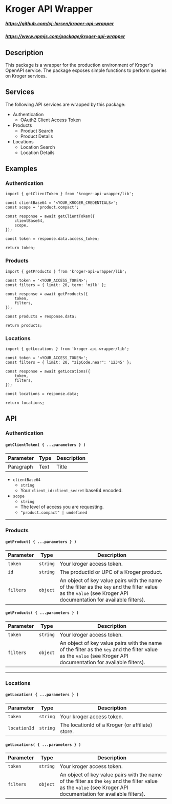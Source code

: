 # Kroger API Wrapper

##### https://github.com/cj-larsen/kroger-api-wrapper

##### https://www.npmjs.com/package/kroger-api-wrapper

## Description

This package is a wrapper for the production environment of Kroger's OpenAPI service. The package exposes simple functions to perform queries on Kroger services.

## Services

The following API services are wrapped by this package:

- Authentication
  - OAuth2 Client Access Token
- Products
  - Product Search
  - Product Details
- Locations
  - Location Search
  - Location Details

## Examples

### Authentication

```
import { getClientToken } from 'kroger-api-wrapper/lib';

const clientBase64 = '<YOUR_KROGER_CREDENTIALS>';
const scope = 'product.compact';

const response = await getClientToken({
    clientBase64,
    scope,
});

const token = response.data.access_token;

return token;
```

### Products

```
import { getProducts } from 'kroger-api-wrapper/lib';

const token = '<YOUR_ACCESS_TOKEN>';
const filters = { limit: 20, term: 'milk' };

const response = await getProducts({
    token,
    filters,
});

const products = response.data;

return products;
```

### Locations

```
import { getLocations } from 'kroger-api-wrapper/lib';

const token = '<YOUR_ACCESS_TOKEN>';
const filters = { limit: 20, "zipCode.near": '12345' };

const response = await getLocations({
    token,
    filters,
});

const locations = response.data;

return locations;
```

## API

### Authentication

#### `getClientToken( { ...parameters } )`

| Parameter | Type | Description |
| --------- | ---- | ----------- |
| Paragraph | Text | Title       |

- `clientBase64`
  - `string`
  - Your `client_id:client_secret` base64 encoded.
- `scope`
  - `string`
  - The level of access you are requesting.
  - `"product.compact" | undefined`

---

### Products

#### `getProduct( { ...parameters } )`

| Parameter | Type     | Description                                                                                                                                                     |
| --------- | -------- | --------------------------------------------------------------------------------------------------------------------------------------------------------------- |
| `token`   | `string` | Your kroger access token.                                                                                                                                       |
| `id`      | `string` | The productId or UPC of a Kroger product.                                                                                                                       |
| `filters` | `object` | An object of key value pairs with the name of the filter as the `key` and the filter value as the `value` (see Kroger API documentation for available filters). |

#### `getProducts( { ...parameters } )`

| Parameter | Type     | Description                                                                                                                                                     |
| --------- | -------- | --------------------------------------------------------------------------------------------------------------------------------------------------------------- |
| `token`   | `string` | Your kroger access token.                                                                                                                                       |
| `filters` | `object` | An object of key value pairs with the name of the filter as the `key` and the filter value as the `value` (see Kroger API documentation for available filters). |

---

### Locations

#### `getLocation( { ...parameters } )`

| Parameter    | Type     | Description                                      |
| ------------ | -------- | ------------------------------------------------ |
| `token`      | `string` | Your kroger access token.                        |
| `locationId` | `string` | The locationId of a Kroger (or affiliate) store. |

#### `getLocations( { ...parameters } )`

| Parameter | Type     | Description                                                                                                                                                     |
| --------- | -------- | --------------------------------------------------------------------------------------------------------------------------------------------------------------- |
| `token`   | `string` | Your kroger access token.                                                                                                                                       |
| `filters` | `object` | An object of key value pairs with the name of the filter as the `key` and the filter value as the `value` (see Kroger API documentation for available filters). |
